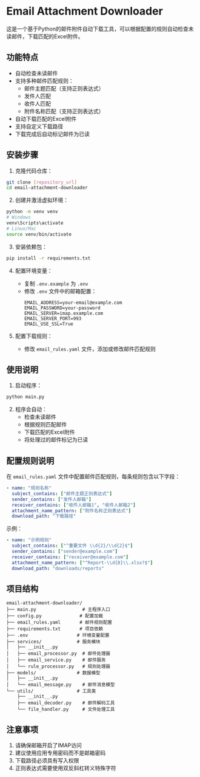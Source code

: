 # Email Attachment Downloader

这是一个基于Python的邮件附件自动下载工具，可以根据配置的规则自动检查未读邮件，下载匹配的Excel附件。

## 功能特点

- 自动检查未读邮件
- 支持多种邮件匹配规则：
  - 邮件主题匹配（支持正则表达式）
  - 发件人匹配
  - 收件人匹配
  - 附件名称匹配（支持正则表达式）
- 自动下载匹配的Excel附件
- 支持自定义下载路径
- 下载完成后自动标记邮件为已读

## 安装步骤

1. 克隆代码仓库：
```bash
git clone [repository_url]
cd email-attachment-downloader
```

2. 创建并激活虚拟环境：
```bash
python -m venv venv
# Windows
venv\Scripts\activate
# Linux/Mac
source venv/bin/activate
```

3. 安装依赖包：
```bash
pip install -r requirements.txt
```

4. 配置环境变量：
   - 复制 `.env.example` 为 `.env`
   - 修改 `.env` 文件中的邮箱配置：
     ```
     EMAIL_ADDRESS=your-email@example.com
     EMAIL_PASSWORD=your-password
     EMAIL_SERVER=imap.example.com
     EMAIL_SERVER_PORT=993
     EMAIL_USE_SSL=True
     ```

5. 配置下载规则：
   - 修改 `email_rules.yaml` 文件，添加或修改邮件匹配规则

## 使用说明

1. 启动程序：
```bash
python main.py
```

2. 程序会自动：
   - 检查未读邮件
   - 根据规则匹配邮件
   - 下载匹配的Excel附件
   - 将处理过的邮件标记为已读

## 配置规则说明

在 `email_rules.yaml` 文件中配置邮件匹配规则，每条规则包含以下字段：

```yaml
- name: "规则名称"
  subject_contains: ["邮件主题正则表达式"]
  sender_contains: ["发件人邮箱"]
  receiver_contains: ["收件人邮箱1", "收件人邮箱2"]
  attachment_name_pattern: ["附件名称正则表达式"]
  download_path: "下载路径"
```

示例：
```yaml
- name: "示例规则"
  subject_contains: ["^重要文件 \\d{2}/\\d{2}$"]
  sender_contains: ["sender@example.com"]
  receiver_contains: ["receiver@example.com"]
  attachment_name_pattern: ["^Report-\\d{8}\\.xlsx?$"]
  download_path: "downloads/reports"
```

## 项目结构

```
email-attachment-downloader/
├── main.py                 # 主程序入口
├── config.py              # 配置加载
├── email_rules.yaml       # 邮件规则配置
├── requirements.txt       # 项目依赖
├── .env                  # 环境变量配置
├── services/             # 服务模块
│   ├── __init__.py
│   ├── email_processor.py  # 邮件处理器
│   ├── email_service.py    # 邮件服务
│   └── rule_processor.py   # 规则处理器
├── models/               # 数据模型
│   ├── __init__.py
│   └── email_message.py    # 邮件消息模型
└── utils/                # 工具类
    ├── __init__.py
    ├── email_decoder.py    # 邮件解码工具
    └── file_handler.py     # 文件处理工具
```

## 注意事项

1. 请确保邮箱开启了IMAP访问
2. 建议使用应用专用密码而不是邮箱密码
3. 下载路径必须具有写入权限
4. 正则表达式需要使用双反斜杠转义特殊字符 